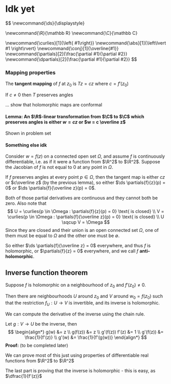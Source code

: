 # Idk yet

$$
\newcommand{\ds}{\displaystyle}

\newcommand{\R}{\mathbb R}
\newcommand{\C}{\mathbb C}

\newcommand{\curlies}[1]{\left\{ #1\right\}}
\newcommand{\abs}[1]{\left\lvert #1 \right\rvert}
\newcommand{\conj}[1]{\overline{#1}}
\newcommand{\partials}[2]{\frac{\partial #1}{\partial #2}}
\newcommand{\dpartials}[2]{\frac{\partial #1}{\partial #2}}
$$

### Mapping properties

The **tangent mapping** of $f$ at $z_0$ is $Tz = cz$ where $c = f'(z_0)$

If $c \neq 0$ then $T$ preserves angles

... show that holomorphic maps are conformal

#### Lemma: An $\R$-linear transformation from $\C$ to $\C$ which preserves angles is either $w = cz$ or $w = c \overline z$

Shown in problem set

#### Something else idk

Consider $w = f(z)$ on a connected open set $\Omega$, and assume $f$ is continuously differentiable, i.e. as if it were a function from $\R^2$ to $\R^2$. Suppose the Jacobian of $f$ is not equal to $0$ at any point in $\Omega$.

If $f$ preserves angles at every point $p \in \Omega$, then the tangent map is either $cz$ or $c\overline z$ (by the previous lemma), so either $\ds \partials{f}{z}(p) = 0$ or $\ds \partials{f}{\overline z}(p) = 0$.

Both of those partial derivatives are continuous and they cannot both be zero. Also note that
$$
U = \curlies{p \in \Omega : \partials{f}{z}(p) = 0} \text{ is closed} \\
V = \curlies{p \in \Omega : \partials{f}{\overline z}(p) = 0} \text{ is closed} \\
U \sqcup V = \Omega
$$
Since they are closed and their union is an open connected set $\Omega$, one of them must be equal to $\Omega$ and the other one must be $\emptyset$.

So either $\ds \partials{f}{\overline z} = 0$ everywhere, and thus $f$ is holomorphic, or $\partials{f}{z} = 0$ everywhere, and we call $f$ **anti-holomorphic**.

## Inverse function theorem

Suppose $f$ is holomorphic on a neighbourhood of $z_0$ and $f'(z_0) \neq 0$.

Then there are neighbourhoods $U$ around $z_0$ and $V$ around $w_0 = f(z_0)$ such that the restriction $f_U : U \to V$ is invertible, and its inverse is holomorphic.

We can compute the derivative of the inverse using the chain rule.

Let $g: V \to U$ be the inverse, then
$$
\begin{align*}
g(w) &= z \\
g(f(z)) &= z \\
g'(f(z)) f'(z) &= 1 \\
g'(f(z)) &= \frac{1}{f'(z)} \\
g'(w) &= \frac{1}{f'(g(w))}
\end{align*}
$$
**Proof:** (to be completed later)

We can prove most of this just using properties of differentiable real functions from $\R^2$ to $\R^2$

The last part is proving that the inverse is holomorphic - this is easy, as $\dfrac{1}{f'(z)}$

